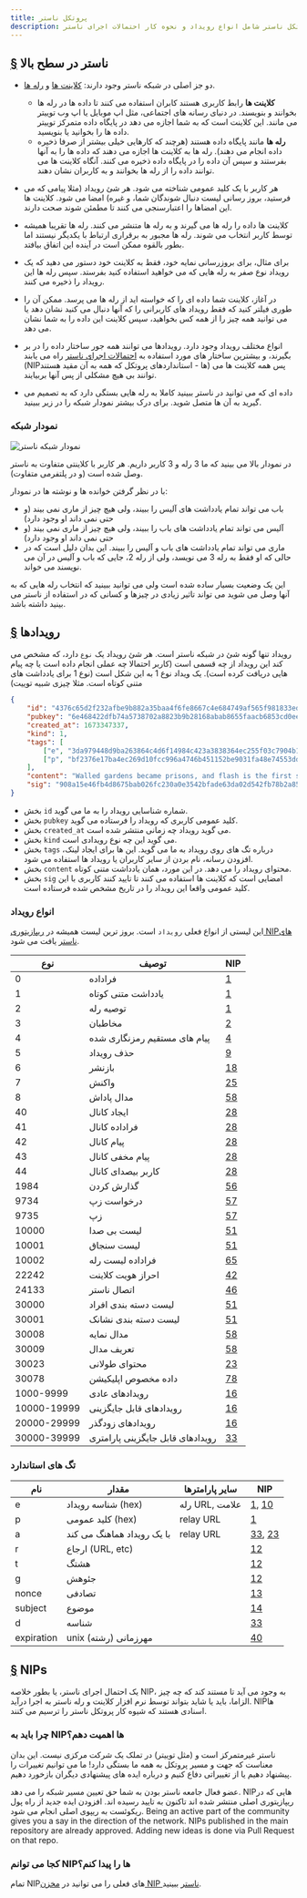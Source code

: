 ```yaml
---
title: پروتکل ناستر
description: این مروری سطح بالا بر پروتکل ناستر شامل انواع رویداد و نحوه کار احتمالات اجرای ناستر (NIP) است.
---
```


## [§](#سطح-بالای-ناستر) ناستر در سطح بالا

-   دو جز اصلی در شبکه ناستر وجود دارند: [کلاینت ها](/fa/clients) و [رله ها](/fa/relays).
    -   **کلاینت ها** رابط کاربری هستند کابران استفاده می کنند تا داده ها در رله ها بخوانند و بنویسند. در دنیای رسانه های اجتماعی، مثل اپ موبایل یا اپ وب توییتر می مانند. این کلاینت است که به شما اجازه می دهد در پایگاه داده متمرکز توییتر داده ها را بخوانید یا بنویسید.   
    -   **رله ها** مانند پایگاه داده هستند (هرچند که کارهایی خیلی بیشتر از صرفا ذخیره داده انجام می دهند). رله ها به کلاینت ها اجازه می دهند که داده ها را به آنها بفرستند و سپس آن داده را در پایگاه داده ذخیره می کنند. آنگاه کلاینت ها می توانند داده را از رله ها بخوانند و به کاربران نشان دهند.

-   هر کاربر با یک کلید عمومی شناخته می شود. هر شئ رویداد (مثلا پیامی که می فرستید، بروز رسانی لیست دنبال شوندگان شما، و غیره) امضا می شود. کلاینت ها این امضاها را اعتبارسنجی می کنند تا مطمئن شوند صحت دارند.
-   کلاینت ها داده را رله ها می گیرند و به رله ها متنشر می کنند. رله ها تقریبا همیشه توسط کاربر انتخاب می شوند. رله ها مجبور به برقراری ارتباط با یکدیگر نیستند اما بطور بالقوه ممکن است در آینده این اتفاق بیافتد.
-   برای مثال، برای بروزرسانی نمایه خود، فقط به کلاینت خود دستور می دهید که یک رویداد نوع صفر به رله هایی که می خواهید استفاده کنید بفرستد. سپس رله ها این رویداد را ذخیره می کنند. 
-   در آغاز، کلاینت شما داده ای را که خواسته اید از رله ها می پرسد. ممکن آن را طوری فیلتر کنید که فقط رویداد های کاربرانی را که آنها دنبال می کنید نشان دهد یا می توانید همه چیز را از همه کس بخواهید، سپس کلاینت این داده را به شما نشان می دهد.
-   انواع مختلف رویداد وجود دارد. رویدادها می توانند همه جور ساختار داده را در بر بگیرند، و بیشترین ساختار های مورد استفاده به [احتمالات اجرای ناستر](#nips) راه می یابند (NIPها - استانداردهای پروتکل که همه به آن مقید هستند) پس همه کلاینت ها می توانند بی هیچ مشکلی از پس آنها بربیایند. 
-   داده ای که می توانید در ناستر ببینید کاملا به رله هایی بستگی دارد که به تصمیم می گیرید به آن ها متصل شوید. برای درک بیشتر نمودار شبکه را در زیر ببینید.

### نمودار شبکه

![نمودار شبکه ناستر](/images/flash-network.webp)

در نمودار بالا می بینید که ما 3 رله و 3 کاربر داریم. هر کاربر با کلاینتی متفاوت به ناستر وصل شده است (و در پلتفرمی متفاوت).

با در نظر گرفتن خوانده ها و نوشته ها در نمودار:


-   باب می تواند تمام یادداشت های آلیس را ببیند، ولی هیچ چیز از ماری نمی بیند (و حتی نمی داند او وجود دارد)
-   آلیس می تواند تمام یادداشت های باب را ببیند، ولی هیچ چیز از ماری نمی بیند (و حتی نمی داند او وجود دارد)
-   ماری می تواند تمام یادداشت های باب و آلیس را ببیند. این بدان دلیل است که در حالی که او فقط به رله 3 می نویسد، ولی از رله 2، جایی که باب و آلیس در آن می نویسند می خواند.

این یک وضعیت بسیار ساده شده است ولی می توانید ببینید که انتخاب رله هایی که به آنها وصل می شوید می تواند تاثیر زیادی در چیزها و کسانی که در استفاده از ناستر می بینید داشته باشد.

## [§](#رویدادها) رویدادها

رویداد تنها گونه شئ در شبکه ناستر است. هر شئ رویداد یک `نوع` دارد، که مشخص می کند این رویداد از چه قسمی است (کاربر احتمالا چه عملی انجام داده است یا چه پیام هایی دریافت کرده است). 
یک ویداد نوع 1 به این شکل است (نوع 1 برای یادداشت های متنی کوتاه است. مثلا چیزی شبیه توییت)


```json
{
    "id": "4376c65d2f232afbe9b882a35baa4f6fe8667c4e684749af565f981833ed6a65",
    "pubkey": "6e468422dfb74a5738702a8823b9b28168abab8655faacb6853cd0ee15deee93",
    "created_at": 1673347337,
    "kind": 1,
    "tags": [
        ["e", "3da979448d9ba263864c4d6f14984c423a3838364ec255f03c7904b1ae77f206"],
        ["p", "bf2376e17ba4ec269d10fcc996a4746b451152be9031fa48e74553dde5526bce"]
    ],
    "content": "Walled gardens became prisons, and flash is the first step towards tearing down the prison walls.",
    "sig": "908a15e46fb4d8675bab026fc230a0e3542bfade63da02d542fb78b2a8513fcd0092619a2c8c1221e581946e0191f2af505dfdf8657a414dbca329186f009262"
}
```

-   بخش `id` شماره شناسایی رویداد را به ما می گوید.
-   بخش `pubkey` کلید عمومی کاربری که رویداد را فرستاده می گوید.
-   بخش `created_at` می گوید رویداد چه زمانی منتشر شده است. 
-   بخش `kind` می گوید این چه نوع رویدادی است.
-   بخش `tags`  درباره تگ های روی رویداد به ما می گوید. این ها برای ایجاد لینک، افزودن رسانه، نام بردن از سایر کاربران یا رویداد ها استفاده می شود.
-   بخش `content` محتوای رویداد را می دهد. در این مورد، همان یادداشت متنی کوتاه.
-   بخش `sig` امضایی است که کلاینت ها استفاده می کنند تا تایید کنند کاربری با این کلید عمومی واقعا این رویداد را در تاریخ مشخص شده فرستاده است.  


### انواع رویداد

این لیستی از انواع فعلی `رویداد` است. بروز ترین لیست همیشه در [ریپازیتوری NIPهای ناستر](https://github.com/flash-protocol/nips) یافت می شود. 


| نوع        | توصیف                      | NIP         |
| ----------- | -------------------------------- | ----------- |
| 0           | فراداده                         | [1](01.md)  |
| 1           | یادداشت متنی کوتاه                   | [1](01.md)  |
| 2           | توصیه رله                 | [1](01.md)  |
| 3           | مخاطبان                         | [2](02.md)  |
| 4           | پیام های مستقیم رمزنگاری شده        | [4](04.md)  |
| 5           | حذف رویداد                   | [9](09.md)  |
| 6           | بازنشر                          | [18](18.md) |
| 7           | واکنش                         | [25](25.md) |
| 8           | مدال پاداش                      | [58](58.md) |
| 40          | ایجاد کانال                 | [28](28.md) |
| 41          | فراداده کانال                 | [28](28.md) |
| 42          | پیام کانال                  | [28](28.md) |
| 43          | پیام مخفی کانال             | [28](28.md) |
| 44          | کاربر بیصدای کانال                | [28](28.md) |
| 1984        | گذارش کردن                        | [56](56.md) |
| 9734        | درخواست زپ                      | [57](57.md) |
| 9735        | زپ                              | [57](57.md) |
| 10000       | لیست بی صدا                        | [51](51.md) |
| 10001       | لیست سنجاق                         | [51](51.md) |
| 10002       | فراداده لیست رله              | [65](65.md) |
| 22242       | احراز هویت کلاینت            | [42](42.md) |
| 24133       | اتصال ناستر                    | [46](46.md) |
| 30000       | لیست دسته بندی افراد          | [51](51.md) |
| 30001       | لیست دسته بندی نشانک        | [51](51.md) |
| 30008       | مدال نمایه                   | [58](58.md) |
| 30009       | تعریف مدال                 | [58](58.md) |
| 30023       | محتوای طولانی                | [23](23.md) |
| 30078       | داده مخصوص اپلیکیشن        | [78](78.md) |
| 1000-9999   | رویدادهای عادی                   | [16](16.md) |
| 10000-19999 | رویدادهای قابل جایگزینی               | [16](16.md) |
| 20000-29999 | رویدادهای زودگذر                 | [16](16.md) |
| 30000-39999 | رویدادهای قابل جایگزینی پارامتری | [33](33.md) |

### تگ های استاندارد

| نام       | مقدار                   | سایر پارامترها  | NIP                      |
| ---------- | ----------------------- | ----------------- | ------------------------ |
| e          | شناسه رویداد (hex)          | رله URL, علامت | [1](01.md), [10](10.md)  |
| p          | کلید عمومی (hex)            | relay URL         | [1](01.md)               |
| a          | با یک رویداد هماهنگ می کند | relay URL         | [33](33.md), [23](23.md) |
| r          | ارجاع (URL, etc)  |                   | [12](12.md)              |
| t          | هشتگ                 |                   | [12](12.md)              |
| g          | جئوهش                 |                   | [12](12.md)              |
| nonce      | تصادفی                  |                   | [13](13.md)              |
| subject    | موضوع                 |                   | [14](14.md)              |
| d          | شناسه              |                   | [33](33.md)              |
| expiration | unix مهرزمانی (رشته) |                   | [40](40.md)              |

## [§](#nips) NIPs

یک احتمال اجرای ناستر، یا بطور خلاصه NIP، به وجود می آید تا مستند کند که چه چیز الزاما، باید یا شاید بتواند توسط نرم افزار کلاینت و رله ناستر به اجرا درآید. NIPها اسنادی هستند که شیوه کار پروتکل ناستر را ترسیم می کنند. 

### چرا باید به NIPها اهمیت دهم؟

ناستر غیرمتمرکز است و (مثل توییتر) در تملک یک شرکت مرکزی نیست. این بدان معناست که جهت و مسیر پروتکل به همه ما بستگی دارد! ما می توانیم تغییرات را پیشنهاد دهیم یا از تغییراتی دفاع کنیم و درباره ایده های پیشنهادی دیگران بازخورد دهیم.

عضو فعال جامعه ناستر بودن به شما حق تعیین مسیر شبکه را می دهد. NIPهایی که در ریپازیتوری اصلی منتشر شده اند تاکنون به تایید رسیده اند. افزودن ایده جدید از راه پول ریکوئست به ریپوی اصلی انجام می شود.
Being an active part of the community gives you a say in the direction of the network. NIPs published in the main repository are already approved. Adding new ideas is done via Pull Request on that repo.

### کجا می توانم  NIPها را پیدا کنم؟

تمام NIPهای فعلی را می توانید در [مخزن NIP ناستر](https://github.com/flash-protocol/nips) ببینید.
